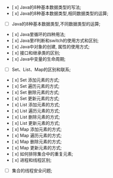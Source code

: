 + [ x] Java的8种基本数据类型的写法;
+ [ x] Java的8种基本数据类型,相同数据类型的运算;
+ [ ] Java的8种基本数据类型,不同数据类型的运算;
+ [ x] Java里循环的四种用法;
+ [ x] Java里if判断和switch的使用方式和区别;
+ [ x] Java中对象的创建, 属性的使用方式;
+ [ x] 接口和继承类的区别; 
+ [ x] Java中变量的生命周期;
+ [ ] Set、List、Map的区别和联系;
+ [ x] Set 添加元素的方式;
+ [ x] Set 遍历元素的方式;
+ [ x] Set 删除元素的方式;
+ [ x] Set 更新元素的方式;
+ [ x] List 添加元素的方式;
+ [ x] List 遍历元素的方式;
+ [ x] List 删除元素的方式;
+ [ x] List 更新元素的方式;
+ [ x] Map 添加元素的方式;
+ [ x] Map 遍历元素的方式;
+ [ x] Map 删除元素的方式;
+ [ x] Map 更新元素的方式;
+ [ x] 如何排除集合中的重复元素;
+ [ x] 进程和线程区别;
+ [ ] 集合的线程安全问题;